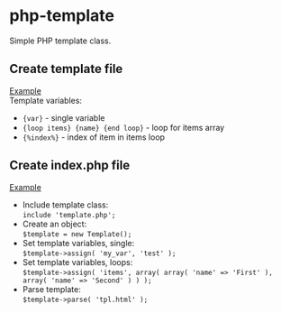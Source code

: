 # php-template

Simple PHP template class.

## Create template file
[Example](https://github.com/isRuslan/php-template/blob/master/tpl.html) <br>
Template variables:<br>
- `{var}` - single variable <br>
- `{loop items} {name} {end loop}` - loop for items array <br>
- `{%index%}` - index of item in items loop

## Create index.php file
[Example](https://github.com/isRuslan/php-template/blob/master/index.php) <br>
- Include template class:<br>
`include 'template.php';`
- Create an object:<br>
`$template = new Template();`
- Set template variables, single:<br>
`$template->assign( 'my_var', 'test' );`
- Set template variables, loops:<br>
`$template->assign( 'items', array( array( 'name' => 'First' ), array( 'name' => 'Second' ) ) );`
- Parse template:<br>
`$template->parse( 'tpl.html' );`
